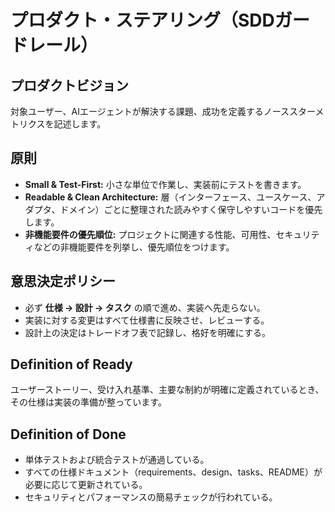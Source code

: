 # プロダクト・ステアリング（SDDガードレール）

## プロダクトビジョン

対象ユーザー、AIエージェントが解決する課題、成功を定義するノーススターメトリクスを記述します。

## 原則

- **Small & Test-First:** 小さな単位で作業し、実装前にテストを書きます。
- **Readable & Clean Architecture:** 層（インターフェース、ユースケース、アダプタ、ドメイン）ごとに整理された読みやすく保守しやすいコードを優先します。
- **非機能要件の優先順位:** プロジェクトに関連する性能、可用性、セキュリティなどの非機能要件を列挙し、優先順位をつけます。

## 意思決定ポリシー

- 必ず **仕様 → 設計 → タスク** の順で進め、実装へ先走らない。
- 実装に対する変更はすべて仕様書に反映させ、レビューする。
- 設計上の決定はトレードオフ表で記録し、格好を明確にする。

## Definition of Ready

ユーザーストーリー、受け入れ基準、主要な制約が明確に定義されているとき、その仕様は実装の準備が整っています。

## Definition of Done

- 単体テストおよび統合テストが通過している。
- すべての仕様ドキュメント（requirements、design、tasks、README）が必要に応じて更新されている。
- セキュリティとパフォーマンスの簡易チェックが行われている。
